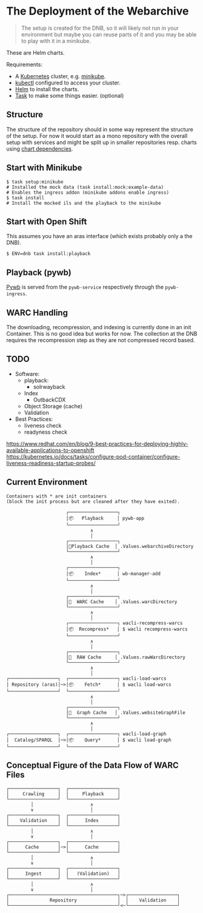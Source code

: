 # The Deployment of the Webarchive

> The setup is created for the DNB, so it will likely not run in your environment but maybe you can reuse parts of it and you may be able to play with it in a minikube.

These are Helm charts.

Requirements:
- A [Kubernetes](https://kubernetes.io/) cluster, e.g. [minikube](https://minikube.sigs.k8s.io/).
- [kubectl](https://kubernetes.io/docs/tasks/tools/#kubectl) configured to access your cluster.
- [Helm](https://helm.sh/) to install the charts.
- [Task](https://taskfile.dev/) to make some things easier. (optional)

## Structure

The structure of the repository should in some way represent the structure of the setup.
For now it would start as a mono repository with the overall setup with services and might be split up in smaller repositories resp. charts using [chart dependencies](https://helm.sh/docs/topics/charts/#chart-dependencies).

## Start with Minikube

```
$ task setup:minikube
# Installed the mock data (task install:mock:example-data)
# Enables the ingress addon (minikube addons enable ingress)
$ task install
# Install the mocked ils and the playback to the minikube
```

## Start with Open Shift

This assumes you have an aras interface (which exists probably only a the DNB).

```
$ ENV=dnb task install:playback
```

## Playback (pywb)

[Pywb](https://github.com/webrecorder/pywb) is served from the `pywb-service` respectively through the `pywb-ingress`.


## WARC Handling

The downloading, recompression, and indexing is currently done in an init Container.
This is no good idea but works for now.
The collection at the DNB requires the recompression step as they are not compressed record based.


## TODO

- Software:
  - playback:
    - solrwayback
  - Index
    - OutbackCDX
  - Object Storage (cache)
  - Validation
- Best Practices:
  - liveness check
  - readyness check

https://www.redhat.com/en/blog/9-best-practices-for-deploying-highly-available-applications-to-openshift
https://kubernetes.io/docs/tasks/configure-pod-container/configure-liveness-readiness-startup-probes/

## Current Environment

```
Containers with * are init containers
(block the init process but are cleaned after they have exited).

                      ┌──────────────────┐
                      │📦   Playback     │ pywb-app
                      └──────────────────┘
                               ∧          
                               │          
                      ┌──────────────────┐
                      │📁Playback Cache  │ .Values.webarchiveDirectory
                      └──────────────────┘
                               ∧          
                               │          
                      ┌──────────────────┐
                      │📦    Index*      │ wb-manager-add
                      └──────────────────┘
                               ∧          
                               │          
                      ┌──────────────────┐
                      │📁  WARC Cache    │ .Values.warcDirectory
                      └──────────────────┘
                               ∧          
                               │          
                      ┌──────────────────┐ wacli-recompress-warcs
                      │📦  Recompress*   │ $ wacli recompress-warcs
                      └──────────────────┘
                               ∧          
                               │          
                      ┌──────────────────┐
                      │📁  RAW Cache     │ .Values.rawWarcDirectory
                      └──────────────────┘
                               ∧          
                               │          
┌──────────────────┐  ┌──────────────────┐ wacli-load-warcs
│ Repository (aras)│─>│📦    Fetch*      │ $ wacli load-warcs
└──────────────────┘  └──────────────────┘
                               ∧          
                               │          
                      ┌──────────────────┐
                      │📄️  Graph Cache   │ .Values.websiteGraphFile
                      └──────────────────┘
                               ∧          
                               │          
┌──────────────────┐  ┌──────────────────┐ wacli-load-graph
│  Catalog/SPARQL  │─>│📦    Query*      │ $ wacli load-graph
└──────────────────┘  └──────────────────┘
```

## Conceptual Figure of the Data Flow of WARC Files

```
┌──────────────────┐  ┌──────────────────┐
│     Crawling     │  │     Playback     │
└──────────────────┘  └──────────────────┘
         │                     ∧          
         ∨                     │          
┌──────────────────┐  ┌──────────────────┐
│    Validation    │  │      Index       │
└──────────────────┘  └──────────────────┘
         │                     ∧          
         ∨                     │          
┌──────────────────┐  ┌──────────────────┐
│      Cache       │─>│      Cache       │
└──────────────────┘  └──────────────────┘
         │                     ∧          
         ∨                     │          
┌──────────────────┐  ┌──────────────────┐
│      Ingest      │  │   (Validation)   │
└──────────────────┘  └──────────────────┘
         │                     ∧          
         ∨                     │          
┌────────────────────────────────────────┐─>┌──────────────────┐
│               Repository               │  │    Validation    │
└────────────────────────────────────────┘<─└──────────────────┘
```
